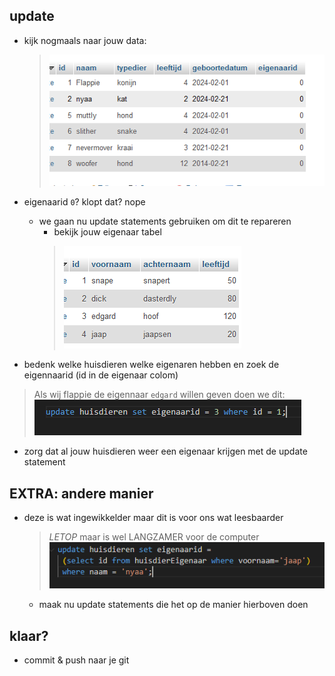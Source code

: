 ## update

- kijk nogmaals naar jouw data:
    > ![](img/alterresult.PNG)
- eigenaarid `0`? klopt dat? nope
    - we gaan nu update statements gebruiken om dit te repareren
        - bekijk jouw eigenaar tabel
        > ![](img/eigenaar.PNG)

- bedenk welke huisdieren welke eigenaren hebben en zoek de eigennaarid (id in de eigenaar colom)

> Als wij flappie de eigennaar `edgard` willen geven doen we dit:
> ![](img/flappie.PNG)

- zorg dat al jouw huisdieren weer een eigenaar krijgen met de update statement

## EXTRA: andere manier

- deze is wat ingewikkelder maar dit is voor ons wat leesbaarder
    > *LETOP* maar is wel LANGZAMER voor de computer
    > ![](img/subselect.PNG)
    - maak nu update statements die het op de manier hierboven doen


## klaar?

- commit & push naar je git
            